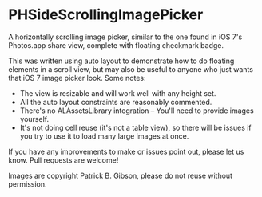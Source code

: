 PHSideScrollingImagePicker
==========================

A horizontally scrolling image picker, similar to the one found in iOS 7's Photos.app share view, complete with floating checkmark badge.

This was written using auto layout to demonstrate how to do floating elements in a scroll view, but may also be useful to anyone who just wants that iOS 7 image picker look. Some notes:
* The view is resizable and will work well with any height set.
* All the auto layout constraints are reasonably commented.
* There's no ALAssetsLibrary integration – You'll need to provide images yourself.
* It's not doing cell reuse (it's not a table view), so there will be issues if you try to use it to load many large images at once.

If you have any improvements to make or issues point out, please let us know. Pull requests are welcome!


Images are copyright Patrick B. Gibson, please do not reuse without permission.